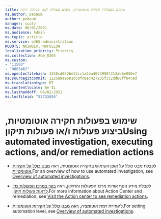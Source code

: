 ```yaml
---
title: שימוש בפעולות חקירה אוטומטיות, ביצוע פעולות ו/או פעולות תיקון
ms.author: pebaum
author: pebaum
manager: scotv
ms.date: 06/01/2021
ms.audience: Admin
ms.topic: article
ms.service: o365-administration
ROBOTS: NOINDEX, NOFOLLOW
localization_priority: Priority
ms.collection: Adm_O365
ms.custom:
- "11503"
- "9005462"
ms.openlocfilehash: 3250cd0526e52cc1a2ba4024998f212ab6e900e7
ms.sourcegitcommit: 1226e9a9601dc8fc8ec427235f3c2dd88ff84ced
ms.translationtype: MT
ms.contentlocale: he-IL
ms.lasthandoff: 06/02/2021
ms.locfileid: "52731694"
---
```

# <a name="using-automated-investigation-executing-actions-andor-remediation-actions"></a><span data-ttu-id="4e197-102">שימוש בפעולות חקירה אוטומטיות, ביצוע פעולות ו/או פעולות תיקון</span><span class="sxs-lookup"><span data-stu-id="4e197-102">Using automated investigation, executing actions, and/or remediation actions</span></span>

- <span data-ttu-id="4e197-103">לקבלת מבט כולל על אופן השימוש בחקירה אוטומטית, ראה [מבט כולל על חקירות אוטומטיות.](/microsoft-365/security/defender-endpoint/automated-investigations)</span><span class="sxs-lookup"><span data-stu-id="4e197-103">For an overview of how to use automated investigation, see [Overview of automated investigations](/microsoft-365/security/defender-endpoint/automated-investigations).</span></span>

- <span data-ttu-id="4e197-104">לקבלת מידע נוסף אודות מרכז הפעולות והתיקון, ראה [בקר במרכז הפעולות כדי לראות פעולות תיקון](/security/defender-endpoint/auto-investigation-action-center).</span><span class="sxs-lookup"><span data-stu-id="4e197-104">For more information about Action Center and remediation, see [Visit the Action center to see remediation actions](/security/defender-endpoint/auto-investigation-action-center).</span></span>

- <span data-ttu-id="4e197-105">להגדרת רמת אוטומציה, [ראה מבט כולל על חקירות אוטומטיות.](/microsoft-365/security/defender-endpoint/automated-investigations)</span><span class="sxs-lookup"><span data-stu-id="4e197-105">For setting automation level, see [Overview of automated investigations](/microsoft-365/security/defender-endpoint/automated-investigations).</span></span>